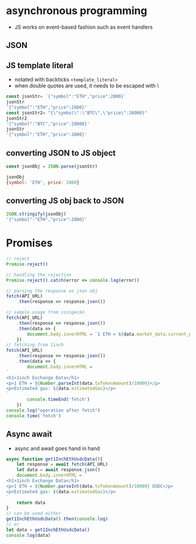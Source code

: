 # asynchronous programming
- JS works on event-based fashion such as event handlers
## JSON
## JS template literal
- notated with backticks `<template_literal>`
- when double quotes are used, it needs to be escaped with \
```js
const jsonStr= `{"symbol":"ETH","price":2800}`
jsonStr
'{"symbol":"ETH","price":2800}'
const jsonStr2= "{\"symbol\":\"BTC\",\"price\":28000}"
jsonStr2
'{"symbol":"BTC","price":28000}'
jsonStr
'{"symbol":"ETH","price":2800}'
```
## converting JSON to JS object
```js
const jsonObj = JSON.parse(jsonStr)

jsonObj
{symbol: 'ETH', price: 2800}
```
## converting JS obj back to JSON
```js
JSON.stringify(jsonObj)
'{"symbol":"ETH","price":2800}'
```
# Promises
```js
// reject
Promise.reject()

// handling the rejection
Promise.reject().catch(error => console.log(error))

// parsing the response as json obj
fetch(API_URL)
    .then(response => response.json())

// sample usage from coingecko
fetch(API_URL)
    .then(response => response.json())
    .then(data => {
        document.body.innerHTML = `1 ETH = ${data.market_data.current_price.usd} based on Coingecko`
    })
// fetching from 1inch
fetch(API_URL)
    .then(response => response.json())
    .then(data => {
        document.body.innerHTML = 
`
<h1>1inch Exchange Data</h1>
<p>1 ETH = ${Number.parseInt(data.toTokenAmount)/10000}</p>
<p>Estimated gas: ${data.estimatedGas}</p>
`  
        console.timeEnd('fetch')
    })
console.log("operation after fetch")
console.time('fetch')
```

## Async await
- async and await goes hand in hand
```js
async function get1InchEthUsdcData(){
    let response = await fetch(API_URL)
    let data = await response.json()
    document.body.innerHTML = `
<h1>1inch Exchange Data</h1>
<p>1 ETH = ${Number.parseInt(data.toTokenAmount)/10000} USDC</p>
<p>Estimated gas: ${data.estimatedGas}</p>
`
    return data
}
// can be used either
get1InchEthUsdcData().then(console.log) 
// or 
let data = get1InchEthUsdcData()
console.log(data)
```